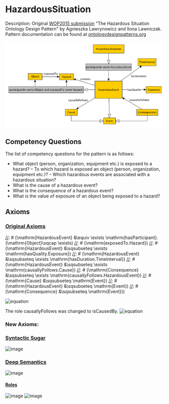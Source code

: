# HazardousSituation
Description: Original [WOP2015 submission](http://ceur-ws.org/Vol-1461/WOP2015_pattern_abstract_7.pdf) "The Hazardous Situation Ontology Design Pattern" by
Agnieszka Lawrynowicz and Ilona Lawniczak. Pattern documentation can be found at [ontologydesignpatterns.org](http://ontologydesignpatterns.org/wiki/Submissions:HazardousSituation)

![image](../concept-map/Hazardous-situation.png)

## Competency Questions
The list of competency questions for the pattern is as follows:
- What object (person, organization, equipment etc.) is exposed to a hazard?
– To which hazard is exposed an object (person, organization, equipment etc.)?
– Which hazardous events are associated with a hazardous situation?
- What is the cause of a hazardous event?
- What is the consequence of a hazardous event?
- What is the value of exposure of an object being exposed to a hazard?

## Axioms
### [Original Axioms](http://mathurl.com/jml4unc)
[//]: # (\mathrm{HazardousSituation} &\sqsubseteq \exists \mathrm{participantIn}.\mathrm{HazardousEvent})
[//]: # (\mathrm{HazardousEvent} &\equiv \exists \mathrm{hasParticipant}.(\mathrm{Object}\sqcap \exists)
[//]: # (\mathrm{exposedTo.Hazard})
[//]: # (\mathrm{HazardousEvent} &\sqsubseteq \exists \mathrm{hasQuality.Exposure})
[//]: # (\mathrm{HazardousEvent} &\sqsubseteq \exists \mathrm{hasDuration.TimeInterval})
[//]: # (\mathrm{HazardousEvent} &\sqsubseteq \exists \mathrm{causallyFollows.Cause})
[//]: # (\mathrm{Consequence} &\sqsubseteq \exists \mathrm{causallyFollows.HazardousEvent})
[//]: # (\mathrm{Cause} &\sqsubseteq \mathrm{Event})
[//]: # (\mathrm{HazardousEvent} &\sqsubseteq \mathrm{Event})
[//]: # (\mathrm{Consequence} &\sqsubseteq \mathrm{Event}))

![equation](http://mathurl.com/jml4unc.png)

The role causallyFollows was changed to isCausedBy.
![equation](http://mathurl.com/jfusohu.png)
### New Axioms:
### [Syntactic Sugar](http://mathurl.com/gqupdc9)
[//]: # (\mathrm{Agent} \sqsubseteq \top)
[//]: # (\mathrm{Cause} \sqsubseteq \top)
[//]: # (\mathrm{Consequence} \sqsubseteq \top)
[//]: # (\mathrm{Event} \sqsubseteq \top)
[//]: # (\mathrm{Hazard} \sqsubseteq \top)
[//]: # (\matnrm{HazardousEvent} \sqsubseteq \top)
[//]: # (\mathrm{HazardousSituation} \sqsubseteq \top)
[//]: # (\mathrm{Exposure} \sqsubseteq \top)
[//]: # (\mathrm{DistributionMechanism} \sqsubseteq \top)
[//]: # (\mathrm{causallyFollows} &\sqsubseteq \emph{U})
[//]: # (\mathrm{causes} &\sqsubseteq \emph{U})
[//]: # (\mathrm{exposedTo} &\sqsubseteq \emph{U})
[//]: # (\mathrm{hasParticipant} &\sqsubseteq \emph{U})
[//]: # (\mathrm{causallyQuality} &\sqsubseteq \emph{U})
[//]: # (\mathrm{involves} &\sqsubseteq \emph{U})
[//]: # (\mathrm{isCausedBy} &\sqsubseteq \emph{U})
[//]: # (\mathrm{participantIn} &\sqsubseteq \emph{U})
[//]: # (Effect \sqsubseteq \top)

![image](http://mathurl.com/gqupdc9.png)

### [Deep Semantics](http://mathurl.com/hjxhlaf)
[//]: # (Disjoint relationships)
[//]: # (\mathrm{HazardousEvent} \sqcap \mathrm{Cause} \sqsubseteq \bot)
[//]: # (\mathrm{HazardousEvent} \sqcap \mathrm{Consequence} \sqsubseteq \bot)
[//]: # (\mathrm{HazardousEvent} \sqcap \mathrm{Agent} \sqsubseteq \bot)
[//]: # (\mathrm{Hazard} \sqcap \mathrm{Cause} \sqsubseteq \bot)
[//]: # (\mathrm{Hazard} \sqcap \mathrm{Consequence} \sqsubseteq \bot)
[//]: # (\mathrm{Hazard} \sqcap \mathrm{Exposure} \sqsubseteq \bot)
[//]: # (\mathrm{Hazard} \sqcap \mathrm{Event} \sqsubseteq \bot)
[//]: # (\mathrm{Exposure} \sqcap \mathrm{Cause} \sqsubseteq \bot)
[//]: # (\mathrm{Exposure} \sqcap \mathrm{Agent} \sqsubseteq \bot)
[//]: # (\mathrm{Exposure} \sqcap \mathrm{Consequence} \sqsubseteq \bot)
[//]: # (\mathrm{Exposure} \sqcap \mathrm{Event} \sqsubseteq \bot)
[//]: # (\mathrm{Event} \sqcap \mathrm{Agent} \sqsubseteq \bot)
[//]: # (\mathrm{Consequence} \sqcap \mathrm{Agent} \sqsubseteq \bot)
[//]: # (\mathrm{Cause} \sqcap \mathrm{Agent} \sqsubseteq \bot)
[//]: # (\mathrm{Cause} \sqcap \mathrm{HazardousSituation} \sqsubseteq \bot)

![image](http://mathurl.com/hjxhlaf.png)

#### [Roles](http://mathurl.com/zptejtt)
[//]: # (\top &\sqsubseteq \forall\mathrm{exposedTo.Hazard}\\)
[//]: # (\exists \mathrm{exposedTo}.\top &\sqsubseteq \mathrm{Agent}\\)
[//]: # (\top &\sqsubseteq \forall\mathrm{hasParticipant.Agent}\\)
[//]: # (\exists \mathrm{hasParticipant}.\top &\sqsubseteq \mathrm{Event}\\)
[//]: # (\mathrm{hasParticipant} &\equiv \mathrm{participantIn}^- \\)
[//]: # (\top &\sqsubseteq \forall\mathrm{hasQuality.Exposure}\\)
[//]: # (\exists \mathrm{hasQuality}.\top &\sqsubseteq \mathrm{HazardousEvent}\\)
[//]: # (\top &\sqsubseteq \forall\mathrm{involves.Hazard}\\)
[//]: # (\exists \mathrm{involves}.\top &\sqsubseteq \mathrm{HazardousEvent}\\)
[//]: # (\top &\sqsubseteq \forall\mathrm{isCausedBy.Cause}\\)
[//]: # (\exists \mathrm{isCausedBy}.\top &\sqsubseteq \mathrm{Consequence}\\)
[//]: # (\mathrm{isCausedBy} &\equiv \mathrm{causes}^- \\)
![image](http://mathurl.com/zptejtt.png)
![image](http://mathurl.com/jhy7mwy.png)
